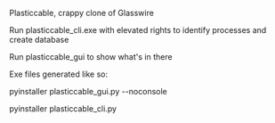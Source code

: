 Plasticcable, crappy clone of Glasswire

Run plasticcable_cli.exe with elevated rights to identify processes and create database

Run plasticcable_gui to show what's in there

Exe files generated like so:

pyinstaller plasticcable_gui.py --noconsole

pyinstaller plasticcable_cli.py
